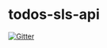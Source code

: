 # todos-sls-api

[![Gitter](https://badges.gitter.im/todos-sls-api/community.svg)](https://gitter.im/todos-sls-api/community?utm_source=badge&utm_medium=badge&utm_campaign=pr-badge&utm_content=badge)